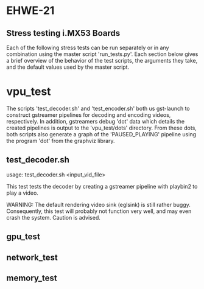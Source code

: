 EHWE-21
=======

Stress testing i.MX53 Boards
----------------------------

Each of the following stress tests can be run separately or in any combination using the master script 'run_tests.py'.
Each section below gives a brief overview of the behavior of the test scripts, the arguments they take, and the default values used by the master script.

vpu_test
========

The scripts 'test_decoder.sh' and 'test_encoder.sh' both us gst-launch to construct gstreamer pipelines for decoding and encoding videos, respectively.
In addition, gstreamers debug 'dot' data which details the created pipelines is output to the 'vpu_test/dots' directory.
From these dots, both scripts also generate a graph of the 'PAUSED_PLAYING' pipeline using the program 'dot' from the graphviz library.

test_decoder.sh
---------------

usage: test_decoder.sh <input_vid_file>

This test tests the decoder by creating a gstreamer pipeline with playbin2 to play a video.

WARNING: The default rendering video sink (eglsink) is still rather buggy.
Consequently, this test will probably not function very well, and may even crash the system. Caution is advised.




gpu_test
--------

network_test
------------

memory_test
-----------


